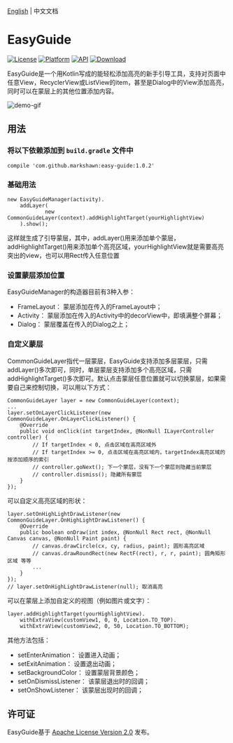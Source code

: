 [English](README.md)  |  中文文档

# EasyGuide
[![License](https://img.shields.io/badge/License-Apache%202.0-blue.svg)](https://opensource.org/licenses/Apache-2.0)
[![Platform](https://img.shields.io/badge/platform-android-green.svg)](http://developer.android.com/index.html)
[![API](https://img.shields.io/badge/API-11%2B-brightgreen.svg?style=flat)](https://android-arsenal.com/api?level=11)
[![Download](https://api.bintray.com/packages/markshawn/com.github.markshawn/easy-guide/images/download.svg)](https://bintray.com/markshawn/com.github.markshawn/easy-guide/_latestVersion)

EasyGuide是一个用Kotlin写成的能轻松添加高亮的新手引导工具，支持对页面中任意View，RecyclerView或ListView的item，甚至是Dialog中的View添加高亮，同时可以在蒙层上的其他位置添加内容。

![demo-gif](https://github.com/Marksss/easy-guide-android/blob/master/gif/demo.gif)
## 用法
### 将以下依赖添加到 `build.gradle` 文件中
```compile 'com.github.markshawn:easy-guide:1.0.2'```
### 基础用法
```
new EasyGuideManager(activity).
    addLayer(
            new CommonGuideLayer(context).addHighlightTarget(yourHighlightView)
    ).show();
```
这样就生成了引导蒙层，其中，addLayer()用来添加单个蒙层，addHighlightTarget()用来添加单个高亮区域，yourHighlightView就是需要高亮突出的view，也可以用Rect传入任意位置
### 设置蒙层添加位置
EasyGuideManager的构造器目前有3种入参：
 - FrameLayout：
 蒙层添加在传入的FrameLayout中； 
 - Activity：
 蒙层添加在传入的Activity中的decorView中，即填满整个屏幕； 
 - Dialog：
 蒙层覆盖在传入的Dialog之上；
### 自定义蒙层
CommonGuideLayer指代一层蒙层，EasyGuide支持添加多层蒙层，只需addLayer()多次即可，同时，单层蒙层支持添加多个高亮区域，只需addHighlightTarget()多次即可。默认点击蒙层任意位置就可以切换蒙层，如果需要自己来控制切换，可以用以下方式：
```
CommonGuideLayer layer = new CommonGuideLayer(context);
...
layer.setOnLayerClickListener(new CommonGuideLayer.OnLayerClickListener() {
    @Override
    public void onClick(int targetIndex, @NonNull ILayerController controller) {
        // If targetIndex < 0, 点击区域在高亮区域外
        // If targetIndex >= 0, 点击区域在高亮区域内，targetIndex高亮区域的按添加顺序的索引
        // controller.goNext(); 下一个蒙层，没有下一个蒙层则隐藏当前蒙层
        // controller.dismiss(); 隐藏所有蒙层
    }
});
```
可以自定义高亮区域的形状：
```
layer.setOnHighLightDrawListener(new CommonGuideLayer.OnHighLightDrawListener() {
    @Override
    public boolean onDraw(int index, @NonNull Rect rect, @NonNull Canvas canvas, @NonNull Paint paint) {
        // canvas.drawCircle(cx, cy, radius, paint); 圆形高亮区域
        // canvas.drawRoundRect(new RectF(rect), r, r, paint); 圆角矩形区域 等等
        ...
    }
});
// layer.setOnHighLightDrawListener(null); 取消高亮
```
可以在蒙层上添加自定义的视图（例如图片或文字）：
```
layer.addHighlightTarget(yourHighlightView).
    withExtraView(customView1, 0, 0, Location.TO_TOP).
    withExtraView(customView2, 0, 50, Location.TO_BOTTOM);
```
其他方法包括：
 - setEnterAnimation：
 设置进入动画；
 - setExitAnimation：
 设置退出动画；
 - setBackgroundColor：
 设置蒙层背景颜色；
 - setOnDismissListener：
 该蒙层退出时的回调；
 - setOnShowListener：
 该蒙层出现时的回调；
## 许可证
EasyGuide基于 [Apache License Version 2.0](LICENSE) 发布。